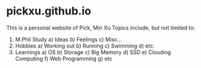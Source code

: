 pickxu.github.io
================
This is a personal website of Pick, Min Xu
Topics include, but not limited to:
  1) M.Phil Study
    a) Ideas
    b) Feelings
    c) Misc...
  2) Hobbies
    a) Working out
    b) Running
    c) Swimming
    d) etc.
  3) Learnings
    a) OS
    b) Storage
    c) Big Memory
    d) SSD
    e) Clouding Computing
    f) Web Programming
    g) etc
